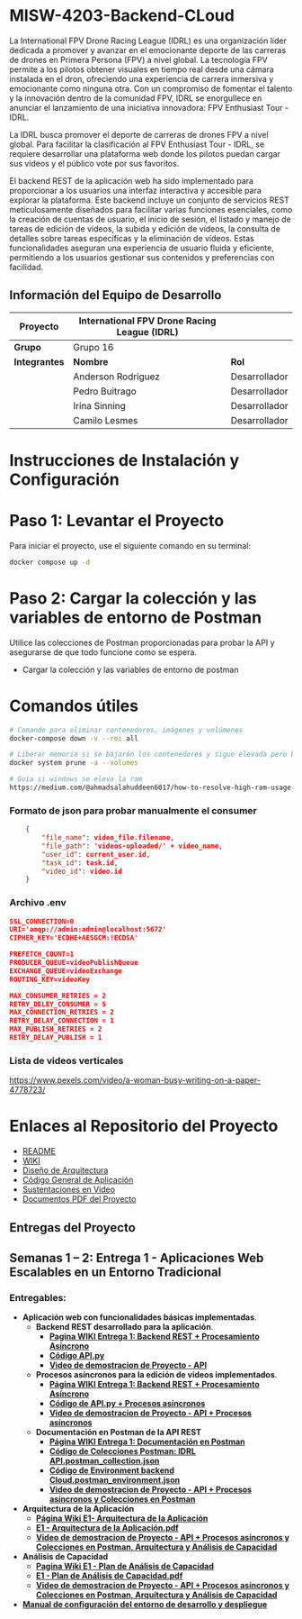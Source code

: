 # MISW-4203-Backend-CLoud 

La International FPV Drone Racing League (IDRL) es una organización líder dedicada a promover y avanzar en el emocionante deporte de las carreras de drones en Primera Persona (FPV) a nivel global. La tecnología FPV permite a los pilotos obtener visuales en tiempo real desde una cámara instalada en el dron, ofreciendo una experiencia de carrera inmersiva y emocionante como ninguna otra. Con un compromiso de fomentar el talento y la innovación dentro de la comunidad FPV, IDRL se enorgullece en anunciar el lanzamiento de una iniciativa innovadora: FPV Enthusiast Tour - IDRL.

La IDRL busca promover el deporte de carreras de drones FPV a nivel global. Para facilitar la clasificación al FPV Enthusiast Tour - IDRL, se requiere desarrollar una plataforma web donde los pilotos puedan cargar sus videos y el público vote por sus favoritos.

El backend REST de la aplicación web ha sido implementado para proporcionar a los usuarios una interfaz interactiva y accesible para explorar la plataforma. Este backend incluye un conjunto de servicios REST meticulosamente diseñados para facilitar varias funciones esenciales, como la creación de cuentas de usuario, el inicio de sesión, el listado y manejo de tareas de edición de vídeos, la subida y edición de vídeos, la consulta de detalles sobre tareas específicas y la eliminación de vídeos. Estas funcionalidades aseguran una experiencia de usuario fluida y eficiente, permitiendo a los usuarios gestionar sus contenidos y preferencias con facilidad.


## Información del Equipo de Desarrollo

| **Proyecto**        | International FPV Drone Racing League (IDRL)   |                     |
|-----------------|---------------------|---------------------|
| **Grupo**       |       Grupo 16      |                     |
| **Integrantes** | **Nombre**          | **Rol**             |
|                 | Anderson Rodriguez  | Desarrollador        |
|                 | Pedro Buitrago | Desarrollador |
|                 | Irina Sinning  | Desarrollador  |
|                 |Camilo Lesmes  | Desarrollador |

# Instrucciones de Instalación y Configuración

# Paso 1: Levantar el Proyecto
Para iniciar el proyecto, use el siguiente comando en su terminal:
```bash 
docker compose up -d
```

# Paso 2: Cargar la colección y las variables de entorno de Postman
Utilice las colecciones de Postman proporcionadas para probar la API y asegurarse de que todo funcione como se espera.

- Cargar la colección y las variables de entorno de postman


# Comandos útiles

```bash 
# Comando para eliminar contenedores, imágenes y volúmenes
docker-compose down -v --rmi all

# Liberar memoria si se bajarón los contenedores y sigue elevada pero borra todo
docker system prune -a --volumes

# Guia si windows se eleva la ram
https://medium.com/@ahmadsalahuddeen6017/how-to-resolve-high-ram-usage-by-vmmem-exe-when-running-docker-on-wsl-698c92018a9f

```

### Formato de json para probar manualmente el consumer
```json
    {
        "file_name": video_file.filename,
        "file_path": 'videos-uploaded/' + video_name,
        "user_id": current_user.id,
        "task_id": task.id,
        "video_id": video.id
    }
```
### Archivo .env
```json
SSL_CONNECTION=0
URI='amqp://admin:admin@localhost:5672'
CIPHER_KEY='ECDHE+AESGCM:!ECDSA'

PREFETCH_COUNT=1
PRODUCER_QUEUE=videoPublishQueue
EXCHANGE_QUEUE=videoExchange
ROUTING_KEY=videoKey

MAX_CONSUMER_RETRIES = 2
RETRY_DELEY_CONSUMER = 5
MAX_CONNECTION_RETRIES = 2
RETRY_DELAY_CONNECTION = 1
MAX_PUBLISH_RETRIES = 2
RETRY_DELAY_PUBLISH = 1
```

### Lista de videos verticales
https://www.pexels.com/video/a-woman-busy-writing-on-a-paper-4778723/

# Enlaces al Repositorio del Proyecto
* [README](https://github.com/lesmesl/MISW-4203-Backend-Cloud/blob/main/README.md)
* [WIKI](https://github.com/lesmesl/MISW-4203-Backend-Cloud/wiki) 
* [Diseño de Arquitectura](https://github.com/lesmesl/MISW-4203-Backend-Cloud/wiki/Entrega-1:-Arquitectura-de-la-Aplicaci%C3%B3n:--International-FPV-Drone-Racing-League-(IDRL))
* [Código General de Aplicación](https://github.com/lesmesl/MISW-4203-Backend-Cloud/blob/main) 
* [Sustentaciones en Video](https://github.com/lesmesl/MISW-4203-Backend-Cloud/wiki/Sustentaciones-en-Video)
* [Documentos PDF del Proyecto](https://github.com/lesmesl/MISW-4203-Backend-Cloud/wiki/Documentos-PDF-del-Proyecto--IDRL)


## Entregas del Proyecto

## Semanas 1 – 2: Entrega 1 - Aplicaciones Web Escalables en un Entorno Tradicional

### Entregables:
* **Aplicación web con funcionalidades básicas implementadas**.
  * **Backend REST desarrollado para la aplicación**.
    * [**Pagina WIKI Entrega 1: Backend REST + Procesamiento Asíncrono**](https://github.com/lesmesl/MISW-4203-Backend-Cloud/wiki/Entrega-1:-Backend-REST---Procesamiento-As%C3%ADncrono)
    * [**Código API.py**](https://github.com/lesmesl/MISW-4203-Backend-Cloud/blob/main/api.py)
    * [**Video de demostracion de Proyecto - API**](https://www.youtube.com/watch?v=IJIeDC9ll08)
  * **Procesos asíncronos para la edición de videos implementados**.
    * [**Página WIKI Entrega 1: Backend REST + Procesamiento Asíncrono**](https://github.com/lesmesl/MISW-4203-Backend-Cloud/wiki/Entrega-1:-Backend-REST---Procesamiento-As%C3%ADncrono)
    * [**Código de API.py + Procesos asíncronos**](https://github.com/lesmesl/MISW-4203-Backend-Cloud/blob/main/api.py)
    * [**Video de demostracion de Proyecto - API + Procesos asíncronos**](https://www.youtube.com/watch?v=IJIeDC9ll08)
  * **Documentación en Postman de la API REST**
    * [**Página WIKI Entrega 1: Documentación en Postman**](https://github.com/lesmesl/MISW-4203-Backend-Cloud/wiki/Documentaci%C3%B3n-en-Postman-de-la-API-REST)
    * [**Código de Colecciones Postman: IDRL API.postman_collection.json**](https://github.com/lesmesl/MISW-4203-Backend-Cloud/blob/main/IDRL%20API.postman_collection.json)
    * [**Código de Environment backend Cloud.postman_environment.json**](https://github.com/lesmesl/MISW-4203-Backend-Cloud/blob/main/Environment%20backend%20Cloud.postman_environment.json)
    * [**Video de demostracion de Proyecto - API + Procesos asíncronos y Colecciones en Postman**](https://www.youtube.com/watch?v=IJIeDC9ll08)
* **Arquitectura de la Aplicación**
    * [**Página Wiki E1- Arquitectura de la Aplicación**](https://github.com/lesmesl/MISW-4203-Backend-Cloud/wiki/Entrega-1:-Arquitectura-de-la-Aplicaci%C3%B3n:--International-FPV-Drone-Racing-League-(IDRL))
     * [**E1 - Arquitectura de la Aplicación.pdf**](https://github.com/lesmesl/MISW-4203-Backend-Cloud/files/14972150/E1.-.Arquitectura.de.la.Aplicacion.pdf)
     * [**Video de demostracion de Proyecto - API + Procesos asíncronos y Colecciones en Postman, Arquitectura y Análisis de Capacidad**](https://www.youtube.com/watch?v=IJIeDC9ll08)
* **Análisis de Capacidad**
     * [**Pagina Wiki E1 - Plan de Análisis de Capacidad**](https://github.com/lesmesl/MISW-4203-Backend-Cloud/wiki/Entrega-1:-An%C3%A1lisis-de-Capacidad)
     * [**E1 - Plan de Análisis de Capacidad.pdf**](https://github.com/lesmesl/MISW-4203-Backend-Cloud/files/14971625/E1.-.Plan.de.Analisis.de.Capacidad.pdf)
     * [**Video de demostracion de Proyecto - API + Procesos asíncronos y Colecciones en Postman, Arquitectura y Análisis de Capacidad**](https://www.youtube.com/watch?v=IJIeDC9ll08)
* [**Manual de configuración del entorno de desarrollo y despliegue**](https://github.com/lesmesl/MISW-4203-Backend-Cloud/wiki/Manual-de-Configuraci%C3%B3n-del-Entorno-de-Desarrollo-y-Despliegue)

